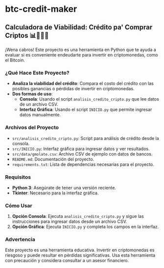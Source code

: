 # btc-credit-maker

## Calculadora de Viabilidad: Crédito pa' Comprar Criptos 📊💸🇨🇱

¡Wena cabros! Este proyecto es una herramienta en Python que te ayuda a evaluar si es conveniente endeudarte para invertir en criptomonedas, como el Bitcoin. 

### ¿Qué Hace Este Proyecto?

- **Analiza la viabilidad del crédito**: Compara el costo del crédito con las posibles ganancias o pérdidas de invertir en criptomonedas.
- **Dos formas de uso**:
  - **Consola**: Usando el script `analisis_credito_cripto.py` que lee datos de un archivo CSV.
  - **Interfaz Gráfica**: Usando el script `INICIO.py` que permite ingresar datos manualmente.

### Archivos del Proyecto

- `src/analisis_credito_cripto.py`: Script para análisis de crédito desde la consola.
- `src/INICIO.py`: Interfaz gráfica para ingresar datos y ver resultados.
- `src/data/gmolate.csv`: Archivo CSV de ejemplo con datos de bancos.
- `README.md`: Documentación del proyecto.
- `requirements.txt`: Lista de dependencias necesarias para el proyecto.

### Requisitos

- **Python 3**: Asegúrate de tener una versión reciente.
- **Tkinter**: Necesario para la interfaz gráfica.

### Cómo Usar

1. **Opción Consola**: Ejecuta `analisis_credito_cripto.py` y sigue las instrucciones para ingresar datos desde un archivo CSV.
2. **Opción Gráfica**: Ejecuta `INICIO.py` y completa los campos en la interfaz.

### Advertencia

Este proyecto es una herramienta educativa. Invertir en criptomonedas es riesgoso y puede resultar en pérdidas significativas. Usa esta herramienta con precaución y considera consultar a un asesor financiero.